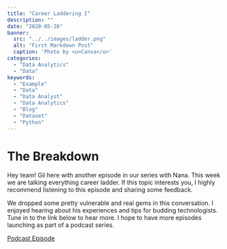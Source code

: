 ```yaml
---
title: "Career Laddering I"
description: ""
date: "2020-05-28"
banner:
  src: "../../images/ladder.png"
  alt: "First Markdown Post"
  caption: 'Photo by <u>Canva</u>'
categories:
  - "Data Analytics"
  - "Data"
keywords:
  - "Example"
  - "Data"
  - "Data Analyst"
  - "Data Analytics"
  - "Blog"
  - "Dataset"
  - "Python"
---
```


# The Breakdown
Hey team! Gil here with another episode in our series with Nana. This week we are talking everything career ladder.  If this topic interests you, I highly recommend listening to this episode and sharing some feedback. 

We dropped some pretty vulnerable and real gems in this conversation. I enjoyed hearing about his experiences and tips for budding technologists. Tune in to the link below to hear more. I hope to have more episodes launching as part of a podcast series. 



[Podcast Episode](https://soundcloud.com/user-938030569/career-laddering)